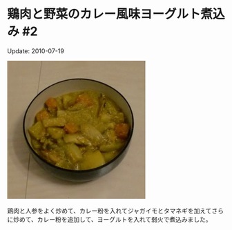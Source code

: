 # 鶏肉と野菜のカレー風味ヨーグルト煮込み #2

Update: 2010-07-19

![](20100719b.jpg)

鶏肉と人参をよく炒めて、カレー粉を入れてジャガイモとタマネギを加えてさらに炒めて、カレー粉を追加して、ヨーグルトを入れて弱火で煮込みました。
